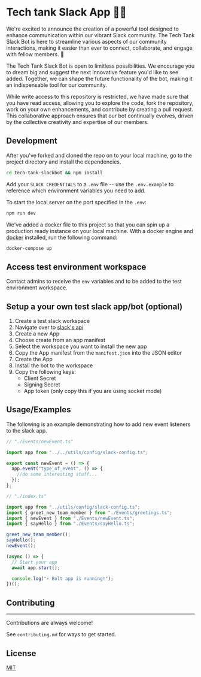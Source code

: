 # Tech tank Slack App 🤖🚀

We're excited to announce the creation of a powerful tool designed to enhance communication within our vibrant Slack community. The Tech Tank Slack Bot is here to streamline various aspects of our community interactions, making it easier than ever to connect, collaborate, and engage with fellow members. 💙

The Tech Tank Slack Bot is open to limitless possibilities. We encourage you to dream big and suggest the next innovative feature you'd like to see added. Together, we can shape the future functionality of the bot, making it an indispensable tool for our community.

While write access to this repository is restricted, we have made sure that you have read access, allowing you to explore the code, fork the repository, work on your own enhancements, and contribute by creating a pull request. This collaborative approach ensures that our bot continually evolves, driven by the collective creativity and expertise of our members.

## Development

After you've forked and cloned the repo on to your local machine, go to the project directory and install the dependencies.

```bash
cd tech-tank-slackbot && npm install
```

Add your `SLACK CREDENTIALS` to a `.env` file -- use the `.env.example` to reference which environment variables you need to add.

To start the local server on the port specified in the `.env`:

```bash
npm run dev
```

We've added a docker file to this project so that you can spin up a production ready instance on your local machine. With a docker engine and [docker](https://www.docker.com/products/docker-desktop/) installed, run the following command:

```bash
docker-compose up
```

## Access test environment workspace

Contact admins to receive the `env` variables and to be added to the test environment workspace.

## Setup a your own test slack app/bot (optional)

1. Create a test slack workspace
2. Navigate over to [slack's api](https://api.slack.com/apps)
3. Create a new App
4. Choose create from an app manifest
5. Select the workspace you want to install the new app
6. Copy the App manifest from the `manifest.json` into the JSON editor
7. Create the App
8. Install the bot to the workspace
9. Copy the following keys:
   - Client Secret
   - Signing Secret
   - App token (only copy this if you are using socket mode)

## Usage/Examples

The following is an example demonstrating how to add new event listeners to the slack app.

```typescript
// "./Events/newEvent.ts"

import app from "../../utils/config/slack-config.ts";

export const newEvent = () => {
  app.event("type_of_event", () => {
    //do some interesting stuff...
  });
};
```

```typescript
// "./index.ts"

import app from "../utils/config/slack-config.ts";
import { greet_new_team_member } from "./Events/greetings.ts";
import { newEvent } from "./Events/newEvent.ts";
import { sayHello } from "./Events/sayHello.ts";

greet_new_team_member();
sayHello();
newEvent();

(async () => {
  // Start your app
  await app.start();

  console.log("⚡️ Bolt app is running!");
})();
```

## Contributing

---

Contributions are always welcome!

See `contributing.md` for ways to get started.

## License

[MIT](/LICENSE)
